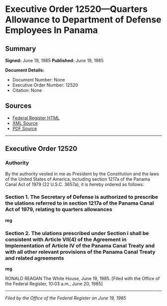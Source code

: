 # Executive Order 12520—Quarters Allowance to Department of Defense Employees In Panama

## Summary

**Signed:** June 19, 1985
**Published:** June 19, 1985

**Document Details:**
- Document Number: None
- Executive Order Number: 12520
- Citation: None

## Sources
- [Federal Register HTML](https://www.presidency.ucsb.edu/documents/executive-order-12520-quarters-allowance-department-defense-employees-panama)
- [XML Source](None)
- [PDF Source](None)

---

## Executive Order 12520

### Authority

By the authority vested in me as President by the Constitution and the laws of the United States of America, including section 1217a of the Panama Canal Act of 1979 (22 U.S.C. 3657a), it is hereby ordered as follows:
### Section 1. The Secretary of Defense is authorized to prescribe the ulations referred to in section 1217a of the Panama Canal Act of 1979, relating to quarters allowances

**reg**

### Section 2. The ulations prescribed under Section i shall be consistent with Article VII(4) of the Agreement in Implementation of Article IV of the Panama Canal Treaty and with all other relevant provisions of the Panama Canal Treaty and related agreements

**reg**

RONALD REAGAN
The White House,
June 19, 1985.
[Filed with the Office of the Federal Register, 10:03 a.m., June 20, 1985]

---

*Filed by the Office of the Federal Register on June 19, 1985*
